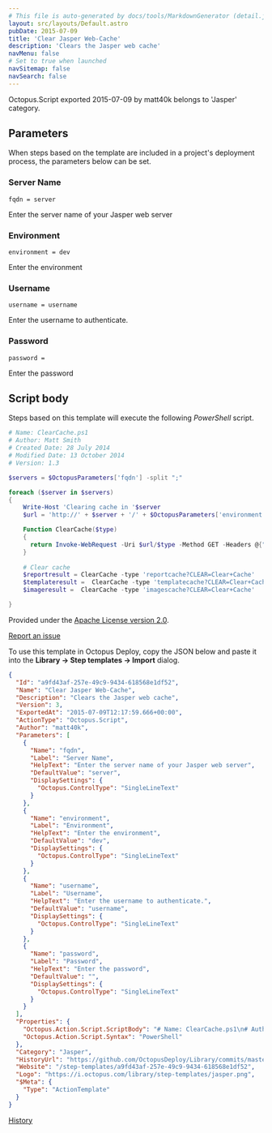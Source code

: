 ```yaml
---
# This file is auto-generated by docs/tools/MarkdownGenerator (detail.js)
layout: src/layouts/Default.astro
pubDate: 2015-07-09
title: 'Clear Jasper Web-Cache'
description: 'Clears the Jasper web cache'
navMenu: false
# Set to true when launched
navSitemap: false
navSearch: false
---
```


Octopus.Script exported 2015-07-09 by matt40k belongs to 'Jasper' category.

## Parameters

When steps based on the template are included in a project's deployment process, the parameters below can be set.


<div class="param">

### Server Name

`fqdn = server`

Enter the server name of your Jasper web server

</div>
        
<div class="param">

### Environment

`environment = dev`

Enter the environment

</div>
        
<div class="param">

### Username

`username = username`

Enter the username to authenticate.

</div>
        
<div class="param">

### Password

`password = `

Enter the password

</div>
        

## Script body

Steps based on this template will execute the following *PowerShell* script.

```powershell
# Name: ClearCache.ps1
# Author: Matt Smith
# Created Date: 28 July 2014
# Modified Date: 13 October 2014
# Version: 1.3

$servers = $OctopusParameters['fqdn'] -split ";"

foreach ($server in $servers)
{
    Write-Host 'Clearing cache in '$server
    $url = 'http://' + $server + '/' + $OctopusParameters['environment'] + '_web/report/meta'

    Function ClearCache($type)
    { 
      return Invoke-WebRequest -Uri $url/$type -Method GET -Headers @{"Authorization" = "Basic "+[System.Convert]::ToBase64String([System.Text.Encoding]::UTF8.GetBytes($OctopusParameters['username']+":"+$OctopusParameters['password'] ))}
    }
  
    # Clear cache
    $reportresult = ClearCache -type 'reportcache?CLEAR=Clear+Cache'
    $templateresult =  ClearCache -type 'templatecache?CLEAR=Clear+Cache'
    $imageresult =  ClearCache -type 'imagescache?CLEAR=Clear+Cache'

}
```

Provided under the [Apache License version 2.0](https://github.com/OctopusDeploy/Library/blob/master/LICENSE.txt).

[Report an issue](https://github.com/OctopusDeploy/Library/issues/new?assignees=&labels=&projects=&template=bug-report.yml&title=Issue%20with%20Clear%20Jasper%20Web-Cache&step-template=Clear%20Jasper%20Web-Cache)

<div class="get-json">

To use this template in Octopus Deploy, copy the JSON below and paste it into the **Library → Step templates → Import** dialog.

```json
{
  "Id": "a9fd43af-257e-49c9-9434-618568e1df52",
  "Name": "Clear Jasper Web-Cache",
  "Description": "Clears the Jasper web cache",
  "Version": 3,
  "ExportedAt": "2015-07-09T12:17:59.666+00:00",
  "ActionType": "Octopus.Script",
  "Author": "matt40k",
  "Parameters": [
    {
      "Name": "fqdn",
      "Label": "Server Name",
      "HelpText": "Enter the server name of your Jasper web server",
      "DefaultValue": "server",
      "DisplaySettings": {
        "Octopus.ControlType": "SingleLineText"
      }
    },
    {
      "Name": "environment",
      "Label": "Environment",
      "HelpText": "Enter the environment",
      "DefaultValue": "dev",
      "DisplaySettings": {
        "Octopus.ControlType": "SingleLineText"
      }
    },
    {
      "Name": "username",
      "Label": "Username",
      "HelpText": "Enter the username to authenticate.",
      "DefaultValue": "username",
      "DisplaySettings": {
        "Octopus.ControlType": "SingleLineText"
      }
    },
    {
      "Name": "password",
      "Label": "Password",
      "HelpText": "Enter the password",
      "DefaultValue": "",
      "DisplaySettings": {
        "Octopus.ControlType": "SingleLineText"
      }
    }
  ],
  "Properties": {
    "Octopus.Action.Script.ScriptBody": "# Name: ClearCache.ps1\n# Author: Matt Smith\n# Created Date: 28 July 2014\n# Modified Date: 13 October 2014\n# Version: 1.3\n\n$servers = $OctopusParameters['fqdn'] -split \";\"\n\nforeach ($server in $servers)\n{\n    Write-Host 'Clearing cache in '$server\n    $url = 'http://' + $server + '/' + $OctopusParameters['environment'] + '_web/report/meta'\n\n    Function ClearCache($type)\n    { \n      return Invoke-WebRequest -Uri $url/$type -Method GET -Headers @{\"Authorization\" = \"Basic \"+[System.Convert]::ToBase64String([System.Text.Encoding]::UTF8.GetBytes($OctopusParameters['username']+\":\"+$OctopusParameters['password'] ))}\n    }\n  \n    # Clear cache\n    $reportresult = ClearCache -type 'reportcache?CLEAR=Clear+Cache'\n    $templateresult =  ClearCache -type 'templatecache?CLEAR=Clear+Cache'\n    $imageresult =  ClearCache -type 'imagescache?CLEAR=Clear+Cache'\n\n}",
    "Octopus.Action.Script.Syntax": "PowerShell"
  },
  "Category": "Jasper",
  "HistoryUrl": "https://github.com/OctopusDeploy/Library/commits/master/step-templates//opt/buildagent/work/75443764cd38076d/step-templates/jasper-clear-cache.json",
  "Website": "/step-templates/a9fd43af-257e-49c9-9434-618568e1df52",
  "Logo": "https://i.octopus.com/library/step-templates/jasper.png",
  "$Meta": {
    "Type": "ActionTemplate"
  }
}
```

[History](https://github.com/OctopusDeploy/Library/commits/master/step-templates/https://github.com/OctopusDeploy/Library/commits/master/step-templates//opt/buildagent/work/75443764cd38076d/step-templates/jasper-clear-cache.json)

</div>
